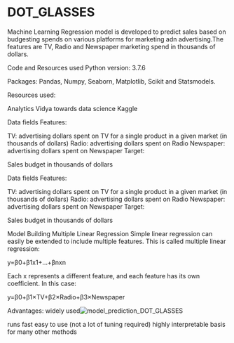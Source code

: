 # DOT_GLASSES

Machine Learning Regression model is developed to predict sales based on budgesting spends on various platforms for marketing adn advertising.The features are TV, Radio and Newspaper marketing spend in thousands of dollars.

Code and Resources used
Python version: 3.7.6

Packages: Pandas, Numpy, Seaborn, Matplotlib, Scikit and Statsmodels.

Resources used:

Analytics Vidya
towards data science
Kaggle


Data fields
Features:

TV: advertising dollars spent on TV for a single product in a given market (in thousands of dollars)
Radio: advertising dollars spent on Radio
Newspaper: advertising dollars spent on Newspaper
Target:

Sales budget in thousands of dollars

Data fields
Features:

TV: advertising dollars spent on TV for a single product in a given market (in thousands of dollars)
Radio: advertising dollars spent on Radio
Newspaper: advertising dollars spent on Newspaper
Target:

Sales budget in thousands of dollars


Model Building
Multiple Linear Regression
Simple linear regression can easily be extended to include multiple features. This is called multiple linear regression:

y=β0+β1x1+…+βnxn

Each x represents a different feature, and each feature has its own coefficient. In this case:

y=β0+β1×TV+β2×Radio+β3×Newspaper





































Advantages:
widely used![model_prediction_DOT_GLASSES](https://user-images.githubusercontent.com/124655619/233533451-5ddf066e-9839-4893-8248-867b3bb2d246.png)

runs fast
easy to use (not a lot of tuning required)
highly interpretable
basis for many other methods
